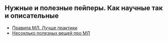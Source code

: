 ## Нужные и полезные пейперы. Как научные так и описательные

* [Правила МЛ. Лучше практики](https://drive.google.com/file/d/0B1WwFMq7KtPudkJMNUc2N1FOMzQ/view)
* [Несоклько полезных вещей про МЛ](https://drive.google.com/file/d/0B1WwFMq7KtPuMDA5QU01Tm1TSmM/view)